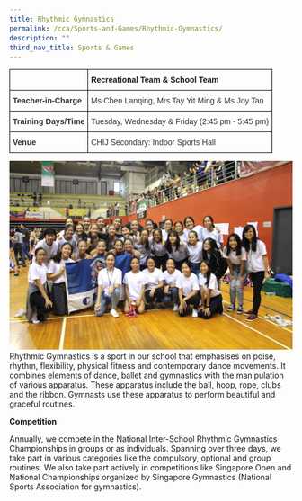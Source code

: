 ```yaml
---
title: Rhythmic Gymnastics
permalink: /cca/Sports-and-Games/Rhythmic-Gymnastics/
description: ""
third_nav_title: Sports & Games
---
```

<style type="text/css">
.tg  {border-collapse:collapse;border-spacing:0;}
.tg td{border-color:black;border-style:solid;border-width:1px;font-family:Arial, sans-serif;font-size:14px;
  overflow:hidden;padding:10px 5px;word-break:normal;}
.tg th{border-color:black;border-style:solid;border-width:1px;font-family:Arial, sans-serif;font-size:14px;
  font-weight:normal;overflow:hidden;padding:10px 5px;word-break:normal;}
.tg .tg-pvk6{color:#333;text-align:left;vertical-align:middle}
.tg .tg-osjb{color:#333;font-weight:bold;text-align:left;vertical-align:top}
.tg .tg-0lax{text-align:left;vertical-align:top}
</style>
<table class="tg">
<thead>
  <tr>
    <th class="tg-osjb"></th>
    <th class="tg-0lax"><span style="font-weight:bold">Recreational Team &amp; School Team</span></th>
  </tr>
</thead>
<tbody>
  <tr>
    <td class="tg-osjb">Teacher-in-Charge<br></td>
    <td class="tg-pvk6"><span style="color:inherit;background-color:transparent">Ms Chen Lanqing, Mrs Tay Yit Ming &amp; Ms Joy Tan</span><br></td>
  </tr>
  <tr>
    <td class="tg-osjb">Training Days/Time<br></td>
    <td class="tg-pvk6"><span style="color:inherit;background-color:transparent">Tuesday, Wednesday &amp; Friday (2:45 pm - 5:45 pm)</span><br></td>
  </tr>
  <tr>
    <td class="tg-osjb">Venue</td>
    <td class="tg-pvk6"><span style="color:inherit;background-color:transparent">CHIJ Secondary: Indoor Sports Hall</span></td>
  </tr>
</tbody>
</table>

![](/images/Rhythmic%20Gym%202.jpg)
Rhythmic Gymnastics is a sport in our school that emphasises on poise, rhythm, flexibility, physical fitness and contemporary dance movements. It combines elements of dance, ballet and gymnastics with the manipulation of various apparatus. These apparatus include the ball, hoop, rope, clubs and the ribbon. Gymnasts use these apparatus to perform beautiful and graceful routines.

**Competition**

Annually, we compete in the National Inter-School Rhythmic Gymnastics Championships in groups or as individuals. Spanning over three days, we take part in various categories like the compulsory, optional and group routines. We also take part actively in competitions like Singapore Open and National Championships organized by Singapore Gymnastics (National Sports Association for gymnastics).